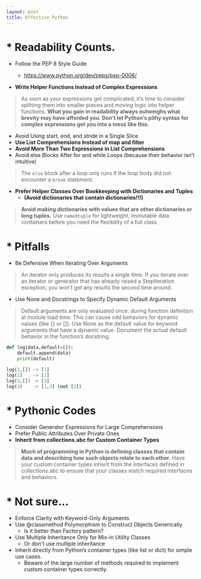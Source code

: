 ```yaml
---
layout: post
title: Effective Python
---
```


# * Readability Counts.

* Follow the PEP 8 Style Guide

  - <https://www.python.org/dev/peps/pep-0008/>

* **Write Helper Functions Instead of Complex Expressions**
> As soon as your expressions get complicated, it’s time to consider splitting them into
> smaller pieces and moving logic into helper functions. **What you gain in readability
> always outweighs what brevity may have afforded you. Don’t let Python’s pithy syntax for
> complex expressions get you into a mess like this.**
* Avoid Using start, end, and stride in a Single Slice
* **Use List Comprehensions Instead of map and filter** 
* **Avoid More Than Two Expressions in List Comprehensions**
* Avoid else Blocks After for and while Loops (because their behavior isn’t intuitive) 
> The `else` block after a loop only runs if the loop body did not encounter a `break` statement.

* **Prefer Helper Classes Over Bookkeeping with Dictionaries and Tuples**
  *  **(Avoid dictionaries that contain dictionaries!!!)**
> **Avoid making dictionaries with values that are other dictionaries or long tuples.**
> Use `namedtuple` for lightweight, immutable data containers before you need the
> flexibility of a full class.

# * Pitfalls 

* Be Defensive When Iterating Over Arguments
> An iterator only produces its results a single time. If you iterate over an iterator or generator 
> that has already raised a StopIteration exception,
> you won’t get any results the second time around. 

* Use None and Docstrings to Specify Dynamic Default Arguments
> Default arguments are only evaluated once: during function definition at module
> load time. This can cause odd behaviors for dynamic values (like {} or []).
> Use None as the default value for keyword arguments that have a dynamic value.
> Document the actual default behavior in the function’s docstring.
```python
def log(data,default=[]):
    default.append(data)
    print(default)

log(1,[]) -> [1]
log(1)    -> [1]
log(3,[]) -> [3]
log(3)    -> [1,3] (not [3])
```

# * Pythonic Codes
* Consider Generator Expressions for Large Comprehensions
* Prefer Public Attributes Over Private Ones
* **Inherit from collections.abc for Custom Container Types**
> **Much of programming in Python is defining classes that contain data and describing how
such objects relate to each other.**
> Have your custom container types inherit from the interfaces defined in
> collections.abc to ensure that your classes match required interfaces and
> behaviors.

# * Not sure...
* Enforce Clarity with Keyword-Only Arguments
* Use @classmethod Polymorphism to Construct Objects Generically
  * Is it better than Factory pattern?
* Use Multiple Inheritance Only for Mix-in Utility Classes
  * Or don't use multiple inheritance
* Inherit directly from Python’s container types (like list or dict) for simple use cases.
  * Beware of the large number of methods required to implement custom container types correctly.
